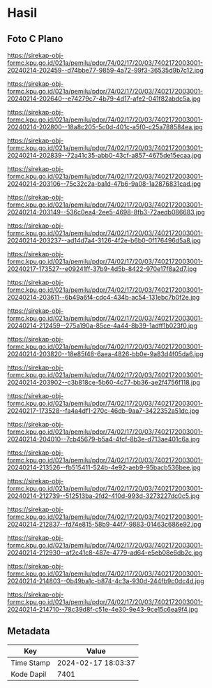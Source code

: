 # Hasil

## Foto C Plano

https://sirekap-obj-formc.kpu.go.id/021a/pemilu/pdpr/74/02/17/20/03/7402172003001-20240214-202459--d74bbe77-9859-4a72-99f3-36535d9b7c12.jpg

https://sirekap-obj-formc.kpu.go.id/021a/pemilu/pdpr/74/02/17/20/03/7402172003001-20240214-202640--e74279c7-4b79-4d17-afe2-041f82abdc5a.jpg

https://sirekap-obj-formc.kpu.go.id/021a/pemilu/pdpr/74/02/17/20/03/7402172003001-20240214-202800--18a8c205-5c0d-401c-a5f0-c25a788584ea.jpg

https://sirekap-obj-formc.kpu.go.id/021a/pemilu/pdpr/74/02/17/20/03/7402172003001-20240214-202839--72a41c35-abb0-43cf-a857-4675de15ecaa.jpg

https://sirekap-obj-formc.kpu.go.id/021a/pemilu/pdpr/74/02/17/20/03/7402172003001-20240214-203106--75c32c2a-ba1d-47b6-9a08-1a2876831cad.jpg

https://sirekap-obj-formc.kpu.go.id/021a/pemilu/pdpr/74/02/17/20/03/7402172003001-20240214-203149--536c0ea4-2ee5-4698-8fb3-72aedb086683.jpg

https://sirekap-obj-formc.kpu.go.id/021a/pemilu/pdpr/74/02/17/20/03/7402172003001-20240214-203237--ad14d7a4-3126-4f2e-b6b0-0f176496d5a8.jpg

https://sirekap-obj-formc.kpu.go.id/021a/pemilu/pdpr/74/02/17/20/03/7402172003001-20240217-173527--e09241ff-37b9-4d5b-8422-970e17f8a2d7.jpg

https://sirekap-obj-formc.kpu.go.id/021a/pemilu/pdpr/74/02/17/20/03/7402172003001-20240214-203611--6b49a6f4-cdc4-434b-ac54-131ebc7b0f2e.jpg

https://sirekap-obj-formc.kpu.go.id/021a/pemilu/pdpr/74/02/17/20/03/7402172003001-20240214-212459--275a190a-85ce-4a44-8b39-1adff1b023f0.jpg

https://sirekap-obj-formc.kpu.go.id/021a/pemilu/pdpr/74/02/17/20/03/7402172003001-20240214-203820--18e85f48-6aea-4826-bb0e-9a83d4f05da6.jpg

https://sirekap-obj-formc.kpu.go.id/021a/pemilu/pdpr/74/02/17/20/03/7402172003001-20240214-203902--c3b818ce-5b60-4c77-bb36-ae2f4756f118.jpg

https://sirekap-obj-formc.kpu.go.id/021a/pemilu/pdpr/74/02/17/20/03/7402172003001-20240217-173528--fa4a4df1-270c-46db-9aa7-3422352a51dc.jpg

https://sirekap-obj-formc.kpu.go.id/021a/pemilu/pdpr/74/02/17/20/03/7402172003001-20240214-204010--7cb45679-b5a4-4fcf-8b3e-d713ae401c6a.jpg

https://sirekap-obj-formc.kpu.go.id/021a/pemilu/pdpr/74/02/17/20/03/7402172003001-20240214-213526--fb515411-524b-4e92-aeb9-95bacb536bee.jpg

https://sirekap-obj-formc.kpu.go.id/021a/pemilu/pdpr/74/02/17/20/03/7402172003001-20240214-212739--512513ba-2fd2-410d-993d-3273227dc0c5.jpg

https://sirekap-obj-formc.kpu.go.id/021a/pemilu/pdpr/74/02/17/20/03/7402172003001-20240214-212837--fd74e815-58b9-44f7-9883-01463c686e92.jpg

https://sirekap-obj-formc.kpu.go.id/021a/pemilu/pdpr/74/02/17/20/03/7402172003001-20240214-212930--af2c41c8-487e-4779-ad64-e5eb08e6db2c.jpg

https://sirekap-obj-formc.kpu.go.id/021a/pemilu/pdpr/74/02/17/20/03/7402172003001-20240214-214803--0b49ba1c-b874-4c3a-930d-244fb9c0dc4d.jpg

https://sirekap-obj-formc.kpu.go.id/021a/pemilu/pdpr/74/02/17/20/03/7402172003001-20240214-214710--78c39d8f-c51e-4e30-9e43-9ce15c6ea9f4.jpg


## Metadata

| Key        | Value               |
| ---------- | ------------------- |
| Time Stamp | 2024-02-17 18:03:37 |
| Kode Dapil | 7401                |



